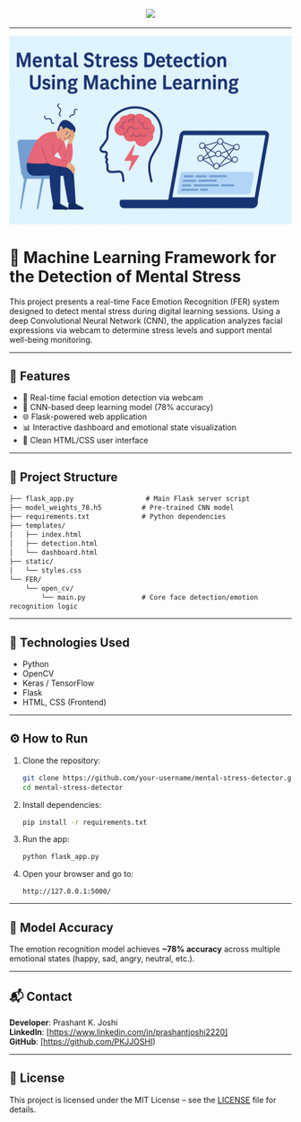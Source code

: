 <p align="center">
  <img src="https://media.giphy.com/media/ZVik7pBtu9dNS/giphy.gif" width="300" />
</p>

---

![Mental Stress Detection Banner](static/banner.png)
# 🧠 Machine Learning Framework for the Detection of Mental Stress

This project presents a real-time Face Emotion Recognition (FER) system designed to detect mental stress during digital learning sessions. Using a deep Convolutional Neural Network (CNN), the application analyzes facial expressions via webcam to determine stress levels and support mental well-being monitoring.

---

## 🚀 Features

- 🎥 Real-time facial emotion detection via webcam
- 🧠 CNN-based deep learning model (78% accuracy)
- 🌐 Flask-powered web application
- 📊 Interactive dashboard and emotional state visualization
- 🎨 Clean HTML/CSS user interface

---

## 📁 Project Structure

```
├── flask_app.py                  # Main Flask server script
├── model_weights_78.h5          # Pre-trained CNN model
├── requirements.txt             # Python dependencies
├── templates/
│   ├── index.html
│   ├── detection.html
│   └── dashboard.html
├── static/
│   └── styles.css
└── FER/
    └── open_cv/
        └── main.py              # Core face detection/emotion recognition logic
```

---

## 🧰 Technologies Used

- Python
- OpenCV
- Keras / TensorFlow
- Flask
- HTML, CSS (Frontend)

---

## ⚙️ How to Run

1. Clone the repository:
   ```bash
   git clone https://github.com/your-username/mental-stress-detector.git
   cd mental-stress-detector
   ```

2. Install dependencies:
   ```bash
   pip install -r requirements.txt
   ```

3. Run the app:
   ```bash
   python flask_app.py
   ```

4. Open your browser and go to:
   ```
   http://127.0.0.1:5000/
   ```

---

## 🎯 Model Accuracy

The emotion recognition model achieves **~78% accuracy** across multiple emotional states (happy, sad, angry, neutral, etc.).

---

## 📬 Contact

**Developer**: Prashant K. Joshi  
**LinkedIn**: [https://www.linkedin.com/in/prashantjoshi2220]  
**GitHub**: [https://github.com/PKJJOSHI)

---

## 📌 License

This project is licensed under the MIT License – see the [LICENSE](LICENSE) file for details.

